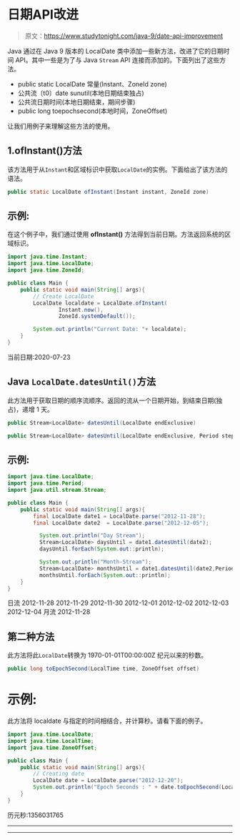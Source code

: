 # 日期API改进

> 原文：<https://www.studytonight.com/java-9/date-api-improvement>

Java 通过在 Java 9 版本的 LocalDate 类中添加一些新方法，改进了它的日期时间 API。其中一些是为了与 Java `Stream` API 连接而添加的。下面列出了这些方法。

*   public static LocalDate 常量(Instant、ZoneId zone)
*   公共流〔t0〕date sunutil(本地日期结束独占)
*   公共流<localdate>日期时间(本地日期结束，期间步骤)</localdate>
*   public long toepochsecond(本地时间，ZoneOffset)

让我们用例子来理解这些方法的使用。

## 1.ofInstant()方法

该方法用于从`Instant`和区域标识中获取`LocalDate`的实例。下面给出了该方法的语法。

```java
public static LocalDate ofInstant(Instant instant, ZoneId zone)
```

## 示例:

在这个例子中，我们通过使用 **ofInstant()** 方法得到当前日期。方法返回系统的区域标识。

```java
import java.time.Instant;
import java.time.LocalDate;
import java.time.ZoneId;

public class Main { 
	public static void main(String[] args){    
		// Create LocalDate 
        LocalDate localdate = LocalDate.ofInstant( 
                Instant.now(), 
                ZoneId.systemDefault()); 

        System.out.println("Current Date: "+ localdate);    
	}
}
```

当前日期:2020-07-23

## Java `LocalDate.datesUntil()`方法

此方法用于获取日期的顺序流顺序。返回的流从一个日期开始，到结束日期(独占)，递增 1 天。

```java
public Stream<LocalDate> datesUntil(LocalDate endExclusive)

public Stream<LocalDate> datesUntil(LocalDate endExclusive, Period step)
```

## 示例:

```java
import java.time.LocalDate;
import java.time.Period;
import java.util.stream.Stream;

public class Main { 
	public static void main(String[] args){    
		final LocalDate date1 = LocalDate.parse("2012-11-28");
	    final LocalDate date2  = LocalDate.parse("2012-12-05");

	      System.out.println("Day Stream");
	      Stream<LocalDate> daysUntil = date1.datesUntil(date2);
	      daysUntil.forEach(System.out::println);

	      System.out.println("Month-Stream");
	      Stream<LocalDate> monthsUntil = date1.datesUntil(date2,Period.ofMonths(1));
	      monthsUntil.forEach(System.out::println);
	}
}
```

日流
2012-11-28
2012-11-29
2012-11-30
2012-12-01
2012-12-02
2012-12-03
2012-12-04
月流
2012-11-28

## 第二种方法

此方法将此`LocalDate`转换为 1970-01-01T00:00:00Z 纪元以来的秒数。

```java
public long toEpochSecond(LocalTime time, ZoneOffset offset)
```

# 示例:

此方法将 localdate 与指定的时间相结合，并计算秒。请看下面的例子。

```java
import java.time.LocalDate;
import java.time.LocalTime;
import java.time.ZoneOffset;

public class Main { 
	public static void main(String[] args){
		// Creating date
		LocalDate date = LocalDate.parse("2012-12-20");
	    System.out.println("Epoch Seconds : " + date.toEpochSecond(LocalTime.now(), ZoneOffset.of("Z")));
	}
}
```

历元秒:1356031765

* * *

* * *